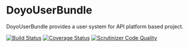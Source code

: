 DoyoUserBundle
====
DoyoUserBundle provides a user system for API platform based project.

[![Build Status](https://travis-ci.org/doyolabs/user-bundle.svg?branch=master)](https://travis-ci.org/doyolabs/user-bundle)
[![Coverage Status](https://coveralls.io/repos/github/doyolabs/user-bundle/badge.svg)](https://coveralls.io/github/doyolabs/user-bundle)
[![Scrutinizer Code Quality](https://scrutinizer-ci.com/g/doyolabs/user-bundle/badges/quality-score.png?b=master)](https://scrutinizer-ci.com/g/doyolabs/user-bundle/?branch=master)

